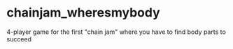 chainjam_wheresmybody
=====================

4-player game for the first "chain jam" where you have to find body parts to succeed
